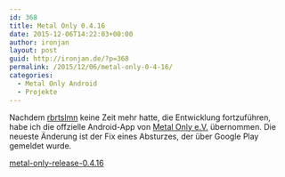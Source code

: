 ```yaml
---
id: 368
title: Metal Only 0.4.16
date: 2015-12-06T14:22:03+00:00
author: ironjan
layout: post
guid: http://ironjan.de/?p=368
permalink: /2015/12/06/metal-only-0-4-16/
categories:
  - Metal Only Android
  - Projekte
---
```

Nachdem [rbrtslmn](https://github.com/rbrtslmn) keine Zeit mehr hatte, die Entwicklung fortzuführen, habe ich die offzielle Android-App von [Metal Only e.V.](http://metal-only.de/) übernommen. Die neueste Änderung ist der Fix eines Absturzes, der über Google Play gemeldet wurde.

[metal-only-release-0.4.16](http://ironjan.de/wp-content/uploads/2015/12/metal-only-release-0.4.16.apk)